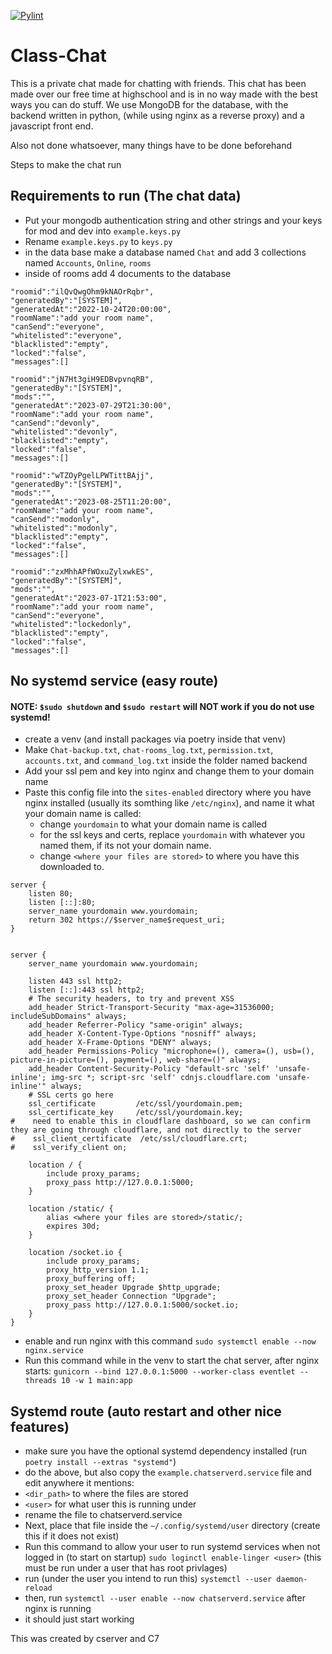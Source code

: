 [![Pylint](https://github.com/01000011-00110111/School-Chat/actions/workflows/pylint.yml/badge.svg?branch=main)](https://github.com/01000011-00110111/School-Chat/actions/workflows/pylint.yml)

# Class-Chat
This is a private chat made for chatting with friends. This chat has been made over our free time at highschool and is in no way made with the best ways you can do stuff. We use MongoDB for the database, with the backend written in python, (while using nginx as a reverse proxy) and a javascript front end.

Also not done whatsoever, many things have to be done beforehand

Steps to make the chat run

## Requirements to run (The chat data)
- Put your mongodb authentication string and other strings and your keys for mod and dev into `example.keys.py`
- Rename `example.keys.py` to `keys.py`
- in the data base make a database named `Chat` and add 3 collections named `Accounts`, `Online`, `rooms`
- inside of rooms add 4 documents to the database
```
"roomid":"ilQvQwgOhm9kNAOrRqbr",
"generatedBy":"[SYSTEM]",
"generatedAt":"2022-10-24T20:00:00",
"roomName":"add your room name",
"canSend":"everyone",
"whitelisted":"everyone",
"blacklisted":"empty",
"locked":"false",
"messages":[]
```

```
"roomid":"jN7Ht3giH9EDBvpvnqRB",
"generatedBy":"[SYSTEM]",
"mods":"",
"generatedAt":"2023-07-29T21:30:00",
"roomName":"add your room name",
"canSend":"devonly",
"whitelisted":"devonly",
"blacklisted":"empty",
"locked":"false",
"messages":[]
```

```
"roomid":"wTZOyPgelLPWTittBAjj",
"generatedBy":"[SYSTEM]",
"mods":"",
"generatedAt":"2023-08-25T11:20:00",
"roomName":"add your room name",
"canSend":"modonly",
"whitelisted":"modonly",
"blacklisted":"empty",
"locked":"false",
"messages":[]
```

```
"roomid":"zxMhhAPfWOxuZylxwkES",
"generatedBy":"[SYSTEM]",
"mods":"",
"generatedAt":"2023-07-1T21:53:00",
"roomName":"add your room name",
"canSend":"everyone",
"whitelisted":"lockedonly",
"blacklisted":"empty",
"locked":"false",
"messages":[]
```
## No systemd service (easy route)
#### NOTE: `$sudo shutdown` and `$sudo restart` will NOT work if you do not use systemd!
- create a venv (and install packages via poetry inside that venv)
- Make `Chat-backup.txt`, `chat-rooms_log.txt`, `permission.txt`, `accounts.txt`, and `command_log.txt` inside the folder named backend
- Add your ssl pem and key into nginx and change them to your domain name
- Paste this config file into the `sites-enabled` directory where you have nginx installed (usually its somthing like `/etc/nginx`), and name it what your domain name is called:
  - change `yourdomain` to what your domain name is called
  - for the ssl keys and certs, replace `yourdomain` with whatever you named them, if its not your domain name.
  - change `<where your files are stored>` to where you have this downloaded to.
```
server {
    listen 80;
    listen [::]:80;
    server_name yourdomain www.yourdomain;
    return 302 https://$server_name$request_uri;
}


server {
    server_name yourdomain www.yourdomain;

    listen 443 ssl http2;
    listen [::]:443 ssl http2;
    # The security headers, to try and prevent XSS
    add_header Strict-Transport-Security "max-age=31536000; includeSubDomains" always;
    add_header Referrer-Policy "same-origin" always;
    add_header X-Content-Type-Options "nosniff" always;
    add_header X-Frame-Options "DENY" always;
    add_header Permissions-Policy "microphone=(), camera=(), usb=(), picture-in-picture=(), payment=(), web-share=()" always;
    add_header Content-Security-Policy "default-src 'self' 'unsafe-inline'; img-src *; script-src 'self' cdnjs.cloudflare.com 'unsafe-inline'" always;
    # SSL certs go here
    ssl_certificate         /etc/ssl/yourdomain.pem;
    ssl_certificate_key     /etc/ssl/yourdomain.key;
#    need to enable this in cloudflare dashboard, so we can confirm they are going through cloudflare, and not directly to the server
#    ssl_client_certificate  /etc/ssl/cloudflare.crt;
#    ssl_verify_client on;

    location / {
        include proxy_params;
        proxy_pass http://127.0.0.1:5000;
    }

    location /static/ {
        alias <where your files are stored>/static/;
        expires 30d;
    }

    location /socket.io {
        include proxy_params;
        proxy_http_version 1.1;
        proxy_buffering off;
        proxy_set_header Upgrade $http_upgrade;
        proxy_set_header Connection "Upgrade";
        proxy_pass http://127.0.0.1:5000/socket.io;
    }
}
```
- enable and run nginx with this command `sudo systemctl enable --now nginx.service`
- Run this command while in the venv to start the chat server, after nginx starts: `gunicorn --bind 127.0.0.1:5000 --worker-class eventlet --threads 10 -w 1 main:app`


## Systemd route (auto restart and other nice features)
- make sure you have the optional systemd dependency installed (run `poetry install --extras "systemd"`)
- do the above, but also copy the `example.chatserverd.service` file and edit anywhere it mentions:
 - `<dir_path>` to where the files are stored
 - `<user>` for what user this is running under
 - rename the file to chatserverd.service
- Next, place that file inside the `~/.config/systemd/user` directory (create this if it does not exist)
- Run this command to allow your user to run systemd services when not logged in (to start on startup) `sudo loginctl enable-linger <user>` (this must be run under a user that has root privlages)
- run (under the user you intend to run this) `systemctl --user daemon-reload`
- then, run `systemctl --user enable --now chatserverd.service` after nginx is running
- it should just start working

This was created by
  cserver and C7
